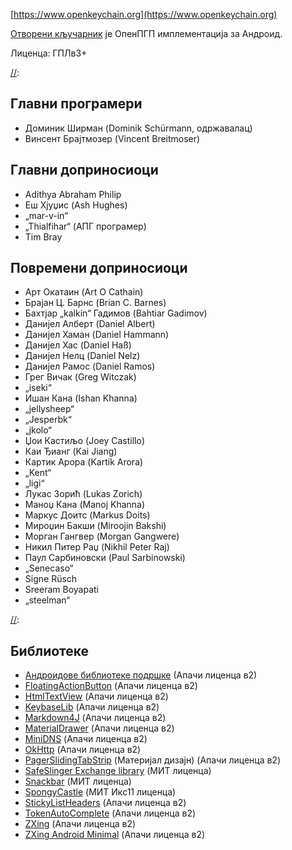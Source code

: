 [//]: #

[https://www.openkeychain.org](https://www.openkeychain.org)

[Отворени кључарник](https://www.openkeychain.org) је ОпенПГП имплементација за Андроид.

Лиценца: ГПЛв3+

[//]:

## Главни програмери
  * Доминик Ширман (Dominik Schürmann, одржавалац)
  * Винсент Брајтмозер (Vincent Breitmoser)

## Главни доприносиоци
  * Adithya Abraham Philip
  * Еш Хјуџис (Ash Hughes)
  * „mar-v-in“
  * „Thialfihar“ (АПГ програмер)
  * Tim Bray

## Повремени доприносиоци
  * Арт Окатаин (Art O Cathain)
  * Брајан Ц. Барнс (Brian C. Barnes)
  * Бахтјар „kalkin“ Гадимов (Bahtiar Gadimov)
  * Данијел Алберт (Daniel Albert)
  * Данијел Хаман (Daniel Hammann)
  * Данијел Хас (Daniel Haß)
  * Данијел Нелц (Daniel Nelz)
  * Данијел Рамос (Daniel Ramos)
  * Грег Вичак (Greg Witczak)
  * „iseki“
  * Ишан Кана (Ishan Khanna)
  * „jellysheep“
  * „Jesperbk“
  * „jkolo“
  * Џои Кастиљо (Joey Castillo)
  * Каи Ђианг (Kai Jiang)
  * Картик Арора (Kartik Arora)
  * „Kent“
  * „ligi“
  * Лукас Зорић (Lukas Zorich)
  * Маноџ Кана (Manoj Khanna)
  * Маркус Доитс (Markus Doits)
  * Мироџин Бакши (Miroojin Bakshi)
  * Морган Гангвер (Morgan Gangwere)
  * Никил Питер Раџ (Nikhil Peter Raj)
  * Паул Сарбиновски (Paul Sarbinowski)
  * „Senecaso“
  * Signe Rüsch
  * Sreeram Boyapati
  * „steelman“

[//]:

## Библиотеке
  * [Андроидове библиотеке подршке](http://developer.android.com/tools/support-library/index.html) (Апачи лиценца в2)
  * [FloatingActionButton](https://github.com/futuresimple/android-floating-action-button) (Апачи лиценца в2)
  * [HtmlTextView](https://github.com/sufficientlysecure/html-textview) (Апачи лиценца в2)
  * [KeybaseLib](https://github.com/timbray/KeybaseLib) (Апачи лиценца в2)
  * [Markdown4J](https://github.com/jdcasey/markdown4j) (Апачи лиценца в2)
  * [MaterialDrawer](https://github.com/mikepenz/MaterialDrawer) (Апачи лиценца в2)
  * [MiniDNS](https://github.com/rtreffer/minidns) (Апачи лиценца в2)
  * [OkHttp](https://square.github.io/okhttp/) (Апачи лиценца в2)
  * [PagerSlidingTabStrip](https://github.com/jpardogo/PagerSlidingTabStrip) (Материјал дизајн) (Апачи лиценца в2)
  * [SafeSlinger Exchange library](https://github.com/SafeSlingerProject/exchange-android) (МИТ лиценца)
  * [Snackbar](https://github.com/nispok/snackbar) (МИТ лиценца)
  * [SpongyCastle](https://rtyley.github.io/spongycastle/) (МИТ Икс11 лиценца)
  * [StickyListHeaders](https://github.com/emilsjolander/StickyListHeaders) (Апачи лиценца в2)
  * [TokenAutoComplete](https://github.com/splitwise/TokenAutoComplete) (Апачи лиценца в2)
  * [ZXing](https://github.com/zxing/zxing) (Апачи лиценца в2)
  * [ZXing Android Minimal](https://github.com/journeyapps/zxing-android-embedded) (Апачи лиценца в2)